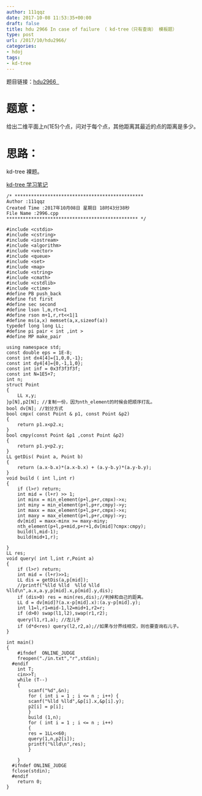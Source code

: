 ```yaml
---
author: 111qqz
date: 2017-10-08 11:53:35+00:00
draft: false
title: hdu 2966 In case of failure （ kd-tree（只有查询） 模板题）
type: post
url: /2017/10/hdu2966/
categories:
- hdoj
tags:
- kd-tree
---
```


题目链接：[hdu2966  ](http://acm.split.hdu.edu.cn/showproblem.php?pid=2966)



# 题意：



给出二维平面上n(1E5)个点，问对于每个点，其他距离其最近的点的距离是多少。



# 思路：



kd-tree 裸题。

[kd-tree 学习笔记](https://111qqz.com/wordpress/2017/10/kd-tree-%E5%AD%A6%E4%B9%A0%E7%AC%94%E8%AE%B0/)


    
    /* ***********************************************
    Author :111qqz
    Created Time :2017年10月08日 星期日 18时43分38秒
    File Name :2996.cpp
    ************************************************ */
    
    #include <cstdio>
    #include <cstring>
    #include <iostream>
    #include <algorithm>
    #include <vector>
    #include <queue>
    #include <set>
    #include <map>
    #include <string>
    #include <cmath>
    #include <cstdlib>
    #include <ctime>
    #define PB push_back
    #define fst first
    #define sec second
    #define lson l,m,rt<<1
    #define rson m+1,r,rt<<1|1
    #define ms(a,x) memset(a,x,sizeof(a))
    typedef long long LL;
    #define pi pair < int ,int >
    #define MP make_pair
    
    using namespace std;
    const double eps = 1E-8;
    const int dx4[4]={1,0,0,-1};
    const int dy4[4]={0,-1,1,0};
    const int inf = 0x3f3f3f3f;
    const int N=1E5+7;
    int n;
    struct Point
    {
        LL x,y;
    }p[N],p2[N]; //复制一份，因为nth_element的时候会把顺序打乱。
    bool dv[N]; //划分方式
    bool cmpx( const Point & p1, const Point &p2)
    {
        return p1.x<p2.x;
    }
    bool cmpy(const Point &p1 ,const Point &p2)
    {
        return p1.y<p2.y;
    }
    LL getDis( Point a, Point b)
    {
        return (a.x-b.x)*(a.x-b.x) + (a.y-b.y)*(a.y-b.y);
    }
    void build ( int l,int r)
    {
        if (l>r) return;
        int mid = (l+r) >> 1;
        int minx = min_element(p+l,p+r,cmpx)->x;
        int miny = min_element(p+l,p+r,cmpy)->y;
        int maxx = max_element(p+l,p+r,cmpx)->x;
        int maxy = max_element(p+l,p+r,cmpy)->y;
        dv[mid] = maxx-minx >= maxy-miny;
        nth_element(p+l,p+mid,p+r+1,dv[mid]?cmpx:cmpy);
        build(l,mid-1);
        build(mid+1,r);
        
    }
    LL res;
    void query( int l,int r,Point a)
    {
        if (l>r) return;
        int mid = (l+r)>>1;
        LL dis = getDis(a,p[mid]);
        //printf("%lld %lld  %lld %lld    %lld\n",a.x,a.y,p[mid].x,p[mid].y,dis);
        if (dis>0) res = min(res,dis);//判掉和自己的距离。 
        LL d = dv[mid]?(a.x-p[mid].x):(a.y-p[mid].y);
        int l1=l,r1=mid-1,l2=mid+1,r2=r;
        if (d>0) swap(l1,l2),swap(r1,r2);
        query(l1,r1,a); //左儿子
        if (d*d<res) query(l2,r2,a);//如果与分界线相交，则也要查询右儿子。
    }
    
    int main()
    {
        #ifndef  ONLINE_JUDGE 
        freopen("./in.txt","r",stdin);
      #endif
        int T;
        cin>>T;
        while (T--)
        {
            scanf("%d",&n);
            for ( int i = 1 ; i <= n ; i++) {
            scanf("%lld %lld",&p[i].x,&p[i].y);
            p2[i] = p[i];
            }
            build (1,n);
            for ( int i = 1 ; i <= n ; i++)
            {
            res = 1LL<<60;
            query(1,n,p2[i]);
            printf("%lld\n",res);
            }
    
        }
      #ifndef ONLINE_JUDGE  
      fclose(stdin);
      #endif
        return 0;
    }
    




